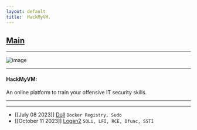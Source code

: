 ```yaml
---
layout: default
title:  HackMyVM.
---
```


<h2 class="menu-header" id="indexhtml"><a href="../../index.html">Main</a></h2>
<hr>

![image](https://github.com/h4ckyou/h4ckyou.github.io/assets/127159644/0db839d6-e821-4dc8-9705-78a6e88d7196)

* * *
<h4 class="menu-header" id="hackmyvm">HackMyVM:</h4>
An online platform to train your offensive IT security skills.
<hr>
<hr>

- [[July 08 2023]] [Doll](https://github.com/h4ckyou/h4ckyou.github.io/blob/main/posts/hmv/posts/Doll.pdf) `Docker Registry, Sudo`
- [[October 11 2023]] [Logan2](https://github.com/h4ckyou/h4ckyou.github.io/blob/main/posts/hmv/posts/Logan2.pdf) `SQLi, LFI, RCE, Dfunc, SSTI`
